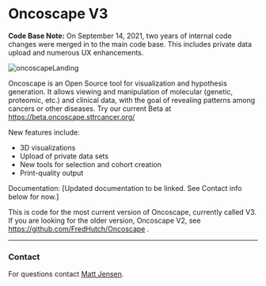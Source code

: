 # Oncoscape V3
__Code Base Note:__ On September 14, 2021, two years of internal code changes were merged in to the main code base. This includes private data upload and numerous UX enhancements.

![oncoscapeLanding](https://user-images.githubusercontent.com/68349241/133341925-2c10337b-4836-48b7-994a-8e7477df4e84.png)

Oncoscape is an Open Source tool for visualization and hypothesis generation. It allows viewing and manipulation of molecular (genetic, proteomic, etc.) and clinical data, with the goal of revealing patterns among cancers or other diseases. Try our current Beta at https://beta.oncoscape.sttrcancer.org/

New features include:

* 3D visualizations
* Upload of private data sets
* New tools for selection and cohort creation
* Print-quality output

Documentation: [Updated documentation to be linked. See Contact info below for now.]

This is code for the most current version of Oncoscape, currently called V3. If you are looking for the older version, Oncoscape V2, see https://github.com/FredHutch/Oncoscape .

----
### Contact
For questions contact [Matt Jensen](mailto://mnjensen@fredhutch.org).
